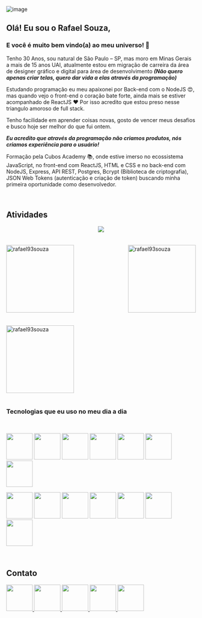 ![image](https://images-profiles.s3.us-west-004.backblazeb2.com/image-3.png)
## Olá! Eu sou o Rafael Souza,
### E você é muito bem vindo(a) ao meu universo! 🚀

<p> Tenho 30 Anos, sou natural de São Paulo – SP, mas moro em Minas Gerais a mais de 15 anos UAI, atualmente estou em migração de carreira da área de designer gráfico e digital para área de desenvolvimento <strong><i>(Não quero apenas criar telas, quero dar vida a elas através da programação)</i></strong></p>

Estudando programação eu meu apaixonei por Back-end com o NodeJS 😍, mas quando vejo o front-end o coração bate forte, ainda mais se estiver acompanhado de ReactJS ❤ Por isso acredito que estou preso nesse triangulo amoroso de full stack. 

Tenho facilidade em aprender coisas novas, gosto de vencer meus desafios e busco hoje ser melhor do que fui ontem.

<strong><i>Eu acredito que através da programação não criamos produtos, nós criamos experiência para o usuário!</i></strong>

Formação pela Cubos Academy 📚, onde estive imerso no ecossistema JavaScript, no front-end com ReactJS, HTML e CSS e no back-end com NodeJS, Express, API REST, Postgres, Bcrypt (Biblioteca de criptografia), JSON Web Tokens (autenticação e criação de token) buscando minha primeira oportunidade como desenvolvedor.

</br>

## Atividades
<div align="center">
  <img align="center" src="https://github-readme-activity-graph.vercel.app/graph?username=rafael93souza&bg_color=0d1117&color=2e26fc&line=ed0a52&point=ed0a52&area=true&hide_border=true" />
</div>
<br/><br/>
<div>
  <img align="center" height="180em" src="https://github-readme-streak-stats.herokuapp.com?user=rafael93souza&theme=ambient-gradient&hide_border=true&border_radius=5.2&locale=pt_BR&background=45%2CFC0B6E%2C3126FC" alt="rafael93souza" />

  <img align="right" height="180em" src="https://github-readme-stats.vercel.app/api/top-langs?username=rafael93souza&show_icons=true&theme=dracula&bg_color=DEG,FF0A6C,2D27FF&title_color=fafafa&icon_color=fafafa&locale=en&layout=compact&hide_border=true" alt="rafael93souza" />
</div>
  <br/>
  <br/>
<div align="left">
    <img height="180em" src="https://github-readme-stats.vercel.app/api?username=rafael93souza&show_icons=true&theme=dracula&bg_color=DEG,FF0A6C,2D27FF&title_color=fafafa&icon_color=fafafa" alt="rafael93souza" />
</div>
</br>

### Tecnologias que eu uso no meu dia a dia

</br>

<img src ="https://images-profiles.s3.us-west-004.backblazeb2.com/icon-12.png" style="width:70px"/> <img src ="https://images-profiles.s3.us-west-004.backblazeb2.com/icon-11.png" style="width:70px"/> <img src ="https://images-profiles.s3.us-west-004.backblazeb2.com/icon-13.png" style="width:70px"/> 
<img src ="https://images-profiles.s3.us-west-004.backblazeb2.com/icon-14.png" style="width:70px"/> <img src ="https://images-profiles.s3.us-west-004.backblazeb2.com/icon-8.png" style="width:70px"/> <img src ="https://images-profiles.s3.us-west-004.backblazeb2.com/icon-10.png" style="width:70px"/> 
<img src ="https://images-profiles.s3.us-west-004.backblazeb2.com/icon-5.png" style="width:70px"/> 


<img src ="https://images-profiles.s3.us-west-004.backblazeb2.com/icon-9.png" style="width:70px"/> <img src ="https://images-profiles.s3.us-west-004.backblazeb2.com/icon-6.png" style="width:70px"/> <img src ="https://images-profiles.s3.us-west-004.backblazeb2.com/icon-15.png" style="width:70px"/> <img src ="https://images-profiles.s3.us-west-004.backblazeb2.com/icon-7.png" style="width:70px"/> <img src ="https://images-profiles.s3.us-west-004.backblazeb2.com/icon-3.png" style="width:70px"/> <img src ="https://images-profiles.s3.us-west-004.backblazeb2.com/icon-4.png" style="width:70px"/> <img src ="https://images-profiles.s3.us-west-004.backblazeb2.com/icon-2.png" style="width:70px"/>


</br>

## Contato

<a target="_blank" href="https://www.linkedin.com/in/rafael-souza-dev/"> 
<img src ="https://images-profiles.s3.us-west-004.backblazeb2.com/link-1.png" style="width:70px"/> 
</a>
<a target="_blank" href="mailto:rafael93.souzasfc5@gmail.com"> 
<img src ="https://images-profiles.s3.us-west-004.backblazeb2.com/mail-1.png" style="width:70px"/> 
</a>
<a target="_blank" href="https://wa.me/553192115232"> 
<img src ="https://images-profiles.s3.us-west-004.backblazeb2.com/whats-1.png" style="width:70px"/> 
</a>
<a target="_blank" href="https://www.instagram.com/rsdesignerbh/"> 
<img src ="https://images-profiles.s3.us-west-004.backblazeb2.com/insta-1.png" style="width:70px"/> 
</a>
<a target="_blank" href="https://www.youtube.com/channel/UCyQ7lStYCLwqTRXauOeguJQ"> 
<img src ="https://images-profiles.s3.us-west-004.backblazeb2.com/youtube-1.png" style="width:70px"/> 
</a>
<!--
**rafael93souza/rafael93souza** is a ✨ _special_ ✨ repository because its `README.md` (this file) appears on your GitHub profile.

Here are some ideas to get you started:

- 🔭 I’m currently working on ...
- 🌱 I’m currently learning ...
- 👯 I’m looking to collaborate on ...
- 🤔 I’m looking for help with ...
- 💬 Ask me about ...
- 📫 How to reach me: ...
- 😄 Pronouns: ...
- ⚡ Fun fact: ...
-->
